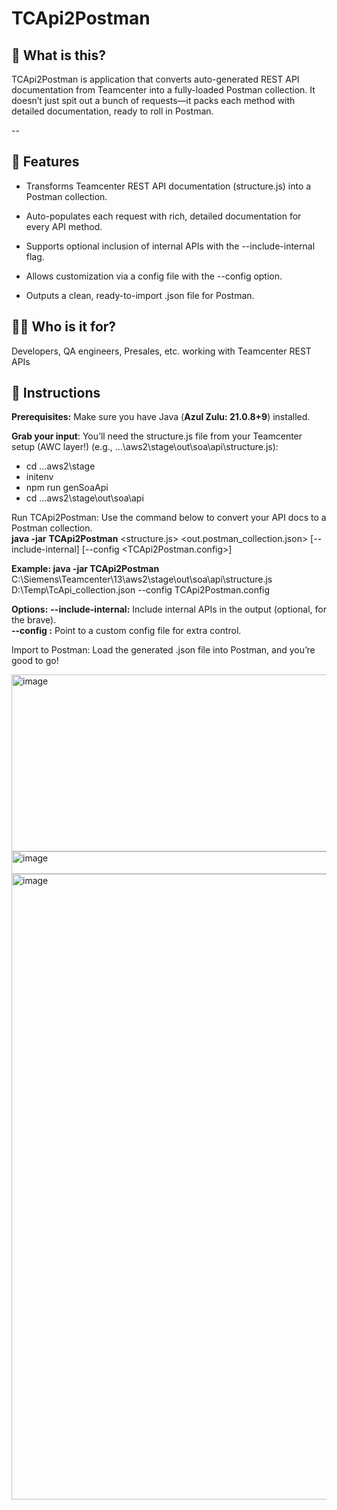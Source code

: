 # TCApi2Postman

## 🚀 What is this?

TCApi2Postman is application that converts auto-generated REST API documentation from Teamcenter into a fully-loaded Postman collection. 
It doesn’t just spit out a bunch of requests—it packs each method with detailed documentation, ready to roll in Postman. 

--

## 🎯 Features

- Transforms Teamcenter REST API documentation (structure.js) into a Postman collection.

- Auto-populates each request with rich, detailed documentation for every API method.

- Supports optional inclusion of internal APIs with the --include-internal flag.

- Allows customization via a config file with the --config option.

- Outputs a clean, ready-to-import .json file for Postman.

## 🧑‍💼 Who is it for?

Developers, QA engineers, Presales, etc. working with Teamcenter REST APIs

## 💊 Instructions

**Prerequisites:** Make sure you have Java (**Azul Zulu: 21.0.8+9**) installed.

**Grab your input**: You’ll need the structure.js file from your Teamcenter setup (AWC layer!) (e.g., ...\aws2\stage\out\soa\api\structure.js):

- cd ...aws2\stage
- initenv
- npm run genSoaApi
- cd ...aws2\stage\out\soa\api

Run TCApi2Postman: Use the command below to convert your API docs to a Postman collection.  
**java -jar** **TCApi2Postman** <structure.js> <out.postman_collection.json> [--include-internal] [--config <TCApi2Postman.config>]

**Example: java -jar TCApi2Postman** C:\Siemens\Teamcenter\13\aws2\stage\out\soa\api\structure.js D:\Temp\TcApi_collection.json --config TCApi2Postman.config


**Options:** 
**--include-internal:** Include internal APIs in the output (optional, for the brave).  
**--config <file>:** Point to a custom config file for extra control.

Import to Postman: Load the generated .json file into Postman, and you’re good to go!

<img width="1167" height="283" alt="image" src="https://github.com/user-attachments/assets/fbbcc01e-02d3-40bb-a0a8-e69b029b8ae4" />

<img width="673" height="36" alt="image" src="https://github.com/user-attachments/assets/2389e358-844e-4249-be6c-e90ff279eab3" />

<img width="1830" height="1001" alt="image" src="https://github.com/user-attachments/assets/9709650a-ee8e-4b00-90e3-3bd514342f43" />
